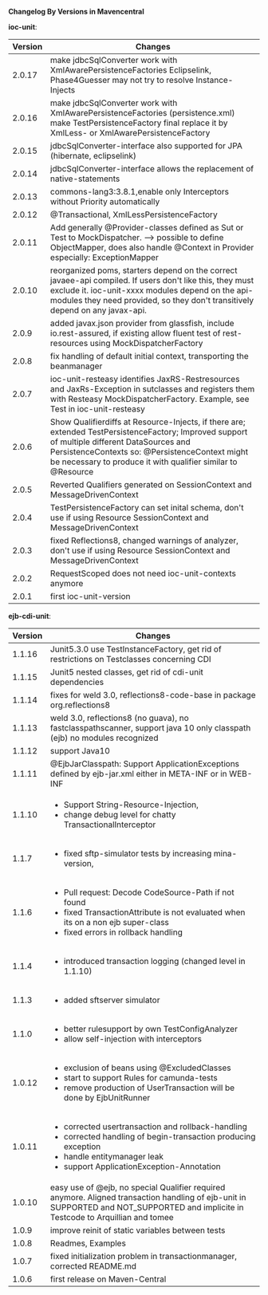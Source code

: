 **Changelog By Versions in Mavencentral**

**ioc-unit**:

|Version|Changes|
|-------|-------|
|2.0.17|make jdbcSqlConverter work with XmlAwarePersistenceFactories Eclipselink, Phase4Guesser may not try to resolve Instance-Injects|
|2.0.16|make jdbcSqlConverter work with XmlAwarePersistenceFactories (persistence.xml) make TestPersistenceFactory final replace it by XmlLess- or XmlAwarePersistenceFactory| 
|2.0.15|jdbcSqlConverter-interface also supported for JPA (hibernate, eclipselink) |
|2.0.14|jdbcSqlConverter-interface allows the replacement of native-statements |
|2.0.13|commons-lang3:3.8.1,enable only Interceptors without Priority automatically|
|2.0.12|@Transactional, XmlLessPersistenceFactory |
|2.0.11|Add generally @Provider-classes defined as Sut or Test to MockDispatcher. --> possible to define ObjectMapper, does also handle @Context in Provider especially: ExceptionMapper |
|2.0.10|reorganized poms, starters depend on the correct javaee-api compiled. If users don't like this, they must exclude it. ioc-unit-xxxx modules depend on the api-modules they need provided, so they don't transitively depend on any javax-api.|
|2.0.9|added javax.json provider from glassfish, include io.rest-assured, if existing allow fluent test of rest-resources using MockDispatcherFactory |
|2.0.8|fix handling of default initial context, transporting the beanmanager|
|2.0.7|ioc-unit-resteasy identifies JaxRS-Restresources and JaxRs-Exception in sutclasses and registers them with Resteasy MockDispatcherFactory. Example, see Test in ioc-unit-resteasy|
|2.0.6|Show Qualifierdiffs at Resource-Injects, if there are; extended TestPersistenceFactory; Improved support of multiple different DataSources and PersistenceContexts so: @PersistenceContext might be necessary to produce it with qualifier similar to @Resource |
|2.0.5|Reverted Qualifiers generated on SessionContext and MessageDrivenContext|
|2.0.4|TestPersistenceFactory can set inital schema, don't use if using Resource SessionContext and MessageDrivenContext|
|2.0.3|fixed Reflections8, changed warnings of analyzer, don't use if using Resource SessionContext and MessageDrivenContext|
|2.0.2|RequestScoped does not need ioc-unit-contexts anymore|
|2.0.1|first ioc-unit-version|

**ejb-cdi-unit**:

|Version|Changes|
|-------|-------|
|1.1.16|Junit5.3.0 use TestInstanceFactory, get rid of restrictions on Testclasses concerning CDI|
|1.1.15|Junit5 nested classes, get rid of cdi-unit dependencies|
|1.1.14|fixes for weld 3.0, reflections8-code-base in package org.reflections8|
|1.1.13|weld 3.0, reflections8 (no guava), no fastclasspathscanner, support java 10 only classpath (ejb) no modules recognized|
|1.1.12|support Java10|s rec
|1.1.11|@EjbJarClasspath: Support ApplicationExceptions defined by ejb-jar.xml either in META-INF or in WEB-INF|
|1.1.10|<ul><li>Support String-Resource-Injection, <li>change debug level for chatty TransactionalInterceptor|
|1.1.7|<ul><li>fixed sftp-simulator tests by increasing mina-version, |
|1.1.6|<ul><li>Pull request: Decode CodeSource-Path if not found<li>fixed TransactionAttribute is not evaluated when its on a non ejb super-class<li>fixed errors in rollback handling |
|1.1.4|<ul><li>introduced transaction logging (changed level in 1.1.10)|
|1.1.3|<ul><li>added sftserver simulator|
|1.1.0|<ul><li>better rulesupport by own TestConfigAnalyzer<li>allow self-injection with interceptors|
|1.0.12|<ul><li>exclusion of beans using @ExcludedClasses<li>start to support Rules for camunda-tests<li>remove production of UserTransaction will be done by EjbUnitRunner|
|1.0.11|<ul><li>corrected usertransaction and rollback-handling<li>corrected handling of begin-transaction producing exception<li>handle entitymanager leak<li>support ApplicationException-Annotation|
|1.0.10|easy use of @ejb, no special Qualifier required anymore. Aligned transaction handling of ejb-unit in SUPPORTED and NOT_SUPPORTED and implicite in Testcode to Arquillian and tomee|
|1.0.9|improve reinit of static variables between tests|
|1.0.8|Readmes, Examples|
|1.0.7|fixed initialization problem in transactionmanager, corrected README.md|
|1.0.6|first release on Maven-Central|
